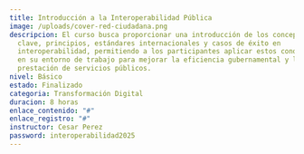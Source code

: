 ```yaml
---
title: Introducción a la Interoperabilidad Pública
image: /uploads/cover-red-ciudadana.png
descripcion: El curso busca proporcionar una introducción de los conceptos
  clave, principios, estándares internacionales y casos de éxito en
  interoperabilidad, permitiendo a los participantes aplicar estos conocimientos
  en su entorno de trabajo para mejorar la eficiencia gubernamental y la
  prestación de servicios públicos.
nivel: Básico
estado: Finalizado
categoria: Transformación Digital
duracion: 8 horas
enlace_contenido: "#"
enlace_registro: "#"
instructor: Cesar Perez
password: interoperabilidad2025
---
```

